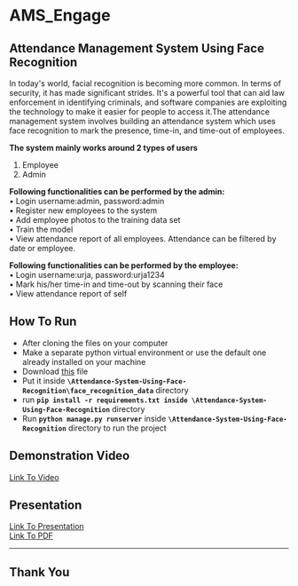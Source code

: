 # AMS_Engage
## Attendance Management System Using Face Recognition

In today's world, facial recognition is becoming more common. In terms of security, it has made significant strides. It's a powerful tool that can aid law enforcement in identifying criminals, and software companies are exploiting the technology to make it easier for people to access it.The attendance management system involves building an attendance system which uses face recognition to mark the presence, time-in, and time-out of employees.

**The system mainly works around 2 types of users**
1. Employee
2. Admin

**Following functionalities can be performed by the admin: <br>**
• Login username:admin, password:admin <br>
• Register new employees to the system <br>
• Add employee photos to the training data set <br>
• Train the model <br>
• View attendance report of all employees. Attendance can be filtered by date or employee. <br>

**Following functionalities can be performed by the employee: <br>**
• Login username:urja, password:urja1234<br>
• Mark his/her time-in and time-out by scanning their face <br>
• View attendance report of self <br>


## How To Run 
- After cloning the files on your computer
- Make a separate python virtual environment or use the default one already installed on your machine
- Download [this](https://drive.google.com/uc?export=download&id=1HzO-rnEqgkZ6tLt48yWhYgHk1_zOIYhf) file 
 - Put it inside **``` \Attendance-System-Using-Face-Recognition\face_recognition_data ```** directory
- run **``` pip install -r requirements.txt inside \Attendance-System-Using-Face-Recognition ```** directory
- Run **``` python manage.py runserver ```** inside **``` \Attendance-System-Using-Face-Recognition ```** directory to run the project

## Demonstration Video
[Link To Video](https://drive.google.com/file/d/1wcKeXWrMOsWhHUB7ZBvERNhwIpAxms5V/view?usp=sharing)

## Presentation 
[Link To Presentation](https://docs.google.com/presentation/d/1Q3e2z0ugZuO5jDsGTE4TaPcCC9ugw_qB/edit?usp=sharing&ouid=114997432610542420124&rtpof=true&sd=true)<br>
[Link To PDF](https://drive.google.com/file/d/1WA_e17jXUocehOAIpSG15W_D3Iy9bRqd/view?usp=sharing)

---------

## Thank You

